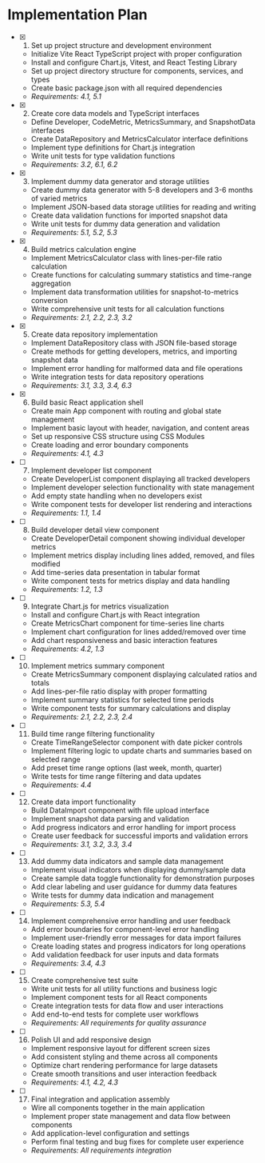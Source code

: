 # Implementation Plan

- [x] 1. Set up project structure and development environment
  - Initialize Vite React TypeScript project with proper configuration
  - Install and configure Chart.js, Vitest, and React Testing Library
  - Set up project directory structure for components, services, and types
  - Create basic package.json with all required dependencies
  - _Requirements: 4.1, 5.1_

- [x] 2. Create core data models and TypeScript interfaces
  - Define Developer, CodeMetric, MetricsSummary, and SnapshotData interfaces
  - Create DataRepository and MetricsCalculator interface definitions
  - Implement type definitions for Chart.js integration
  - Write unit tests for type validation functions
  - _Requirements: 3.2, 6.1, 6.2_

- [x] 3. Implement dummy data generator and storage utilities
  - Create dummy data generator with 5-8 developers and 3-6 months of varied metrics
  - Implement JSON-based data storage utilities for reading and writing
  - Create data validation functions for imported snapshot data
  - Write unit tests for dummy data generation and validation
  - _Requirements: 5.1, 5.2, 5.3_

- [x] 4. Build metrics calculation engine
  - Implement MetricsCalculator class with lines-per-file ratio calculation
  - Create functions for calculating summary statistics and time-range aggregation
  - Implement data transformation utilities for snapshot-to-metrics conversion
  - Write comprehensive unit tests for all calculation functions
  - _Requirements: 2.1, 2.2, 2.3, 3.2_

- [x] 5. Create data repository implementation
  - Implement DataRepository class with JSON file-based storage
  - Create methods for getting developers, metrics, and importing snapshot data
  - Implement error handling for malformed data and file operations
  - Write integration tests for data repository operations
  - _Requirements: 3.1, 3.3, 3.4, 6.3_

- [x] 6. Build basic React application shell
  - Create main App component with routing and global state management
  - Implement basic layout with header, navigation, and content areas
  - Set up responsive CSS structure using CSS Modules
  - Create loading and error boundary components
  - _Requirements: 4.1, 4.3_

- [ ] 7. Implement developer list component
  - Create DeveloperList component displaying all tracked developers
  - Implement developer selection functionality with state management
  - Add empty state handling when no developers exist
  - Write component tests for developer list rendering and interactions
  - _Requirements: 1.1, 1.4_

- [ ] 8. Build developer detail view component
  - Create DeveloperDetail component showing individual developer metrics
  - Implement metrics display including lines added, removed, and files modified
  - Add time-series data presentation in tabular format
  - Write component tests for metrics display and data handling
  - _Requirements: 1.2, 1.3_

- [ ] 9. Integrate Chart.js for metrics visualization
  - Install and configure Chart.js with React integration
  - Create MetricsChart component for time-series line charts
  - Implement chart configuration for lines added/removed over time
  - Add chart responsiveness and basic interaction features
  - _Requirements: 4.2, 1.3_

- [ ] 10. Implement metrics summary component
  - Create MetricsSummary component displaying calculated ratios and totals
  - Add lines-per-file ratio display with proper formatting
  - Implement summary statistics for selected time periods
  - Write component tests for summary calculations and display
  - _Requirements: 2.1, 2.2, 2.3, 2.4_

- [ ] 11. Build time range filtering functionality
  - Create TimeRangeSelector component with date picker controls
  - Implement filtering logic to update charts and summaries based on selected range
  - Add preset time range options (last week, month, quarter)
  - Write tests for time range filtering and data updates
  - _Requirements: 4.4_

- [ ] 12. Create data import functionality
  - Build DataImport component with file upload interface
  - Implement snapshot data parsing and validation
  - Add progress indicators and error handling for import process
  - Create user feedback for successful imports and validation errors
  - _Requirements: 3.1, 3.2, 3.3, 3.4_

- [ ] 13. Add dummy data indicators and sample data management
  - Implement visual indicators when displaying dummy/sample data
  - Create sample data toggle functionality for demonstration purposes
  - Add clear labeling and user guidance for dummy data features
  - Write tests for dummy data indication and management
  - _Requirements: 5.3, 5.4_

- [ ] 14. Implement comprehensive error handling and user feedback
  - Add error boundaries for component-level error handling
  - Implement user-friendly error messages for data import failures
  - Create loading states and progress indicators for long operations
  - Add validation feedback for user inputs and data formats
  - _Requirements: 3.4, 4.3_

- [ ] 15. Create comprehensive test suite
  - Write unit tests for all utility functions and business logic
  - Implement component tests for all React components
  - Create integration tests for data flow and user interactions
  - Add end-to-end tests for complete user workflows
  - _Requirements: All requirements for quality assurance_

- [ ] 16. Polish UI and add responsive design
  - Implement responsive layout for different screen sizes
  - Add consistent styling and theme across all components
  - Optimize chart rendering performance for large datasets
  - Create smooth transitions and user interaction feedback
  - _Requirements: 4.1, 4.2, 4.3_

- [ ] 17. Final integration and application assembly
  - Wire all components together in the main application
  - Implement proper state management and data flow between components
  - Add application-level configuration and settings
  - Perform final testing and bug fixes for complete user experience
  - _Requirements: All requirements integration_